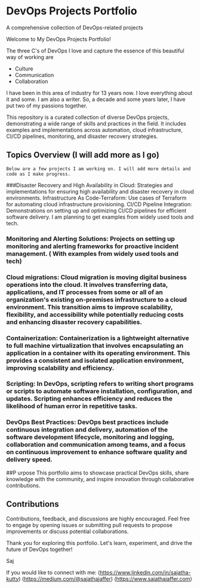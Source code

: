 # DevOps Projects Portfolio
A comprehensive collection of DevOps-related projects


Welcome to My DevOps Projects Portfolio!

The three C's of DevOps I love and capture the essence of this beautiful way of working are
* Culture
* Communication
* Collaboration

I have been in this area of industry for 13 years now. I love everything about it and some. I am also a writer. So, a decade and some years later, I have put two of my passions together.

This repository is a curated collection of diverse DevOps projects, demonstrating a wide range of skills and practices in the field. It includes examples and implementations across automation, cloud infrastructure, CI/CD pipelines, monitoring, and disaster recovery strategies.

## Topics Overview (I will add more as I go)
	Below are a few projects I am working on. I will add more details and code as I make progress.

###Disaster Recovery and High Availability in Cloud: Strategies and implementations for ensuring high availability and disaster recovery in cloud environments.
Infrastructure As Code-Terraform: Use cases of Terraform for automating cloud infrastructure provisioning.
CI/CD Pipeline Integration: Demonstrations on setting up and optimizing CI/CD pipelines for efficient software delivery. I am planning to get examples from widely used tools and tech.

### Monitoring and Alerting Solutions: Projects on setting up monitoring and alerting frameworks for proactive incident management. ( With examples from widely used tools and tech)

### Cloud migrations: Cloud migration is moving digital business operations into the cloud. It involves transferring data, applications, and IT processes from some or all of an organization's existing on-premises infrastructure to a cloud environment. This transition aims to improve scalability, flexibility, and accessibility while potentially reducing costs and enhancing disaster recovery capabilities.

### Containerization: Containerization is a lightweight alternative to full machine virtualization that involves encapsulating an application in a container with its operating environment. This provides a consistent and isolated application environment, improving scalability and efficiency.

### Scripting: In DevOps, scripting refers to writing short programs or scripts to automate software installation, configuration, and updates. Scripting enhances efficiency and reduces the likelihood of human error in repetitive tasks.

### DevOps Best Practices: DevOps best practices include continuous integration and delivery, automation of the software development lifecycle, monitoring and logging, collaboration and communication among teams, and a focus on continuous improvement to enhance software quality and delivery speed.

##P urpose
This portfolio aims to showcase practical DevOps skills, share knowledge with the community, and inspire innovation through collaborative contributions.

## Contributions
Contributions, feedback, and discussions are highly encouraged. Feel free to engage by opening issues or submitting pull requests to propose improvements or discuss potential collaborations.

Thank you for exploring this portfolio.
Let's learn, experiment, and drive the future of DevOps together!

Saj

If you would like to connect with me:
(https://www.linkedin.com/in/sajatha-kutty)
(https://medium.com/@sajathajaffer)
(https://www.sajathajaffer.com)
